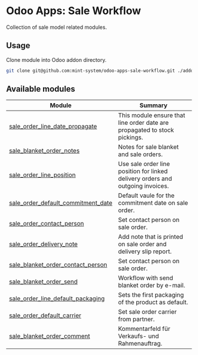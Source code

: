 # Odoo Apps: Sale Workflow

Collection of sale model related modules.

## Usage

Clone module into Odoo addon directory.

```bash
git clone git@github.com:mint-system/odoo-apps-sale-workflow.git ./addons/sale_workflow
```

## Available modules

| Module                                                                    | Summary                                                                        |
| ------------------------------------------------------------------------- | ------------------------------------------------------------------------------ |
| [sale_order_line_date_propagate](sale_order_line_date_propagate/)         | This module ensure that line order date are propagated to stock pickings.      |
| [sale_blanket_order_notes](sale_blanket_order_notes/)                     | Notes for sale blanket and sale orders.                                        |
| [sale_order_line_position](sale_order_line_position/)                     | Use sale order line position for linked delivery orders and outgoing invoices. |
| [sale_order_default_commitment_date](sale_order_default_commitment_date/) | Default vaule for the commitment date on sale order.                           |
| [sale_order_contact_person](sale_order_contact_person/)                   | Set contact person on sale order.                                              |
| [sale_order_delivery_note](sale_order_delivery_note/)                     | Add note that is printed on sale order and delivery slip report.               |
| [sale_blanket_order_contact_person](sale_blanket_order_contact_person/)   | Set contact person on sale order.                                              |
| [sale_blanket_order_send](sale_blanket_order_send/)                       | Workflow with send blanket order by e-mail.                                    |
| [sale_order_line_default_packaging](sale_order_line_default_packaging/)   | Sets the first packaging of the product as default.                            |
| [sale_order_default_carrier](sale_order_default_carrier/)                 | Set sale order carrier from partner.                                           |
| [sale_blanket_order_comment](sale_blanket_order_comment/)                 | Kommentarfeld für Verkaufs- und Rahmenauftrag.                                 |
